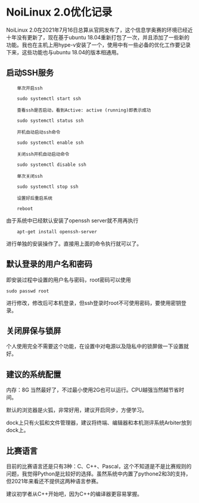 # NoiLinux 2.0优化记录

NoiLinux 2.0在2021年7月16日总算从官网发布了，这个信息学奥赛的环境已经近十年没有更新了，现在基于ubuntu 18.04重新打包了一次，并且添加了一些新的功能。我也在主机上用hype-v安装了一个，使用中有一些必备的优化工作要记录下来，这些功能也与ubuntu 18.04的版本相通用。

## 启动SSH服务

        单次开启ssh

        sudo systemctl start ssh

        查看ssh是否启动，看到Active: active (running)即表示成功

        sudo systemctl status ssh

        开机自动启动ssh命令
        
        sudo systemctl enable ssh
        
        关闭ssh开机自动启动命令
        
        sudo systemctl disable ssh
        
        单次关闭ssh

        sudo systemctl stop ssh

        设置好后重启系统
        
        reboot

由于系统中已经默认安装了openssh server就不用再执行

        apt-get install openssh-server

进行单独的安装操作了。直接用上面的命令执行就可以了。

## 默认登录的用户名和密码

即安装过程中设置的用户名与密码，root密码可以使用

    sudo passwd root

进行修改，修改后可本机登录，但ssh登录时root不可使用密码，要使用密钥登录。

## 关闭屏保与锁屏

个人使用完全不需要这个功能，在设置中对电源以及隐私中的锁屏做一下设置就好。

## 建议的系统配置
内存：8G 当然最好了，不过最小使用2G也可以运行。CPU越强当然越节省时间。

默认的浏览器是火狐，非常好用，建议开启同步，方便学习。

dock上只有火狐和文件管理器，建议将终端、编辑器和本机测评系统Arbiter放到dock上。

## 比赛语言
目前的比赛语言还是只有3种：C、C++、Pascal，这个不知道是不是比赛规则的问题，我觉得Python是比较好的选择。虽然系统中内置了pythone2和3的支持，但2021年来看还不提供这两种语言参赛。

建议初学者从C++开始吧，因为C++的编译器更容易掌握。
